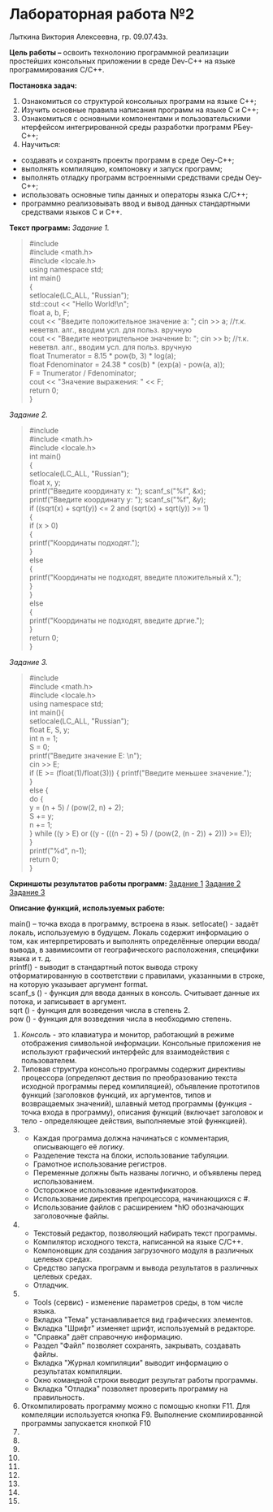 # Лабораторная работа №2
Лыткина Виктория Алексеевна, гр. 09.07.43з.

**Цель работы –** освоить технолонию программной реализации простейших консольных приложении в среде Dev-C++ на языке программирования C/C++.

**Постановка задач:**
1) Ознакомиться со структурой консольных программ на языке С++;
2) Изучить основные правила написания программ на языке С и С++;
3) Ознакомиться с основными компонентами и пользовательскими нтерфейсом интегрированной среды разработки программ РБеу-С++;
4) Научиться:
- создавать и сохранять проекты программ в среде Оеу-С++;
- выполнять компиляцию, компоновку и запуск программ;
- выполнять отладку программ встроенными средствами среды Оеу-С++;
- использовать основные типы данных и операторы языка С/С++;
- программно реализовывать ввод и вывод данных стандартными средствами языков С и С++.

**Текст программ:**
*Задание 1.*

>﻿#include <iostream>  
#include <math.h>  
#include <locale.h>  
using namespace std;   
int main()  
{  
    setlocale(LC_ALL, "Russian");  
    std::cout << "Hello World!\n";  
    float a, b, F;  
    cout << "Введите положительное значение a: "; cin >> a; //т.к. неветвл. алг., вводим усл. для польз. вручную  
    cout << "Введите неотрицтельное значение b: "; cin >> b; //т.к. неветвл. алг., вводим усл. для польз. вручную  
    float Tnumerator = 8.15 * pow(b, 3) * log(a);  
    float Fdenominator = 24.38 * cos(b) * (exp(a) - pow(a, a));  
    F = Tnumerator / Fdenominator;  
    cout << "Значение выражения: " << F;  
    return 0;  
}  

*Задание 2.*

>﻿#include <iostream>  
#include <math.h>  
#include <locale.h>  
int main()  
{  
	setlocale(LC_ALL, "Russian");  
	float x, y;  
	printf("Введите координату x: "); scanf_s("%f", &x);  
	printf("Введите координату y: "); scanf_s("%f", &y);  
	if ((sqrt(x) + sqrt(y)) <= 2 and (sqrt(x) + sqrt(y)) >= 1)  
	{  
		if (x > 0)  
		{  
			printf("Координаты подходят.");  
		}  
		else  
		{  
			printf("Координаты не подходят, введите пложительный x.");  
		}  
	}  
	else  
	{  
		printf("Координаты не подходят, введите дргие.");  
	}  
	return 0;  
}  

*Задание 3.*

>﻿#include <iostream>  
#include <math.h>  
#include <locale.h>  
using namespace std;  
int main(){  
	setlocale(LC_ALL, "Russian");  
	float E, S, y;  
	int n = 1;  
	S = 0;  
	printf("Введите значение E: \n");   
	cin >> E;  
	if (E >= (float(1)/float(3))) {
		printf("Введите меньшее значение.");  
	}  
	else {  
		do {  
			y = (n + 5) / (pow(2, n) + 2);  
			S += y;  
			n += 1;  
		} while ((y > E) or ((y - (((n - 2) + 5) / (pow(2, (n - 2)) + 2))) >= E));  
	}  
	printf("%d", n-1);  
	return 0;  
}  

**Скриншоты результатов работы программ:** [Задание 1](img_2_lab/workres1.png) [Задание 2](img_2_lab/workres2.png) [Задание 3](img_2_lab/workres3.png)

**Описание функций, используемых  работе:**

main() – точка входа в программу, встроена в язык.
setlocate() - задаёт локаль, используемую в будущем. Локаль содержит информацию о том, как интерпретировать и выполнять определённые оперции ввода/вывода, в завимисомти от географического расположения, специфики языка и т. д.  
printf() - выводит в стандартный поток вывода строку отформатированную в соответствии с правилами, указанными в строке, на которую указывает аргумент format.  
scanf_s () - функция для ввода данных в консоль. Считывает данные их потока, и записывает в аргумент.  
sqrt () - функция для возведения числа в степень 2.  
pow () - функция для возведения числа в необходимю степень.  

1) *Консоль* - это клавиатура и монитор, работающий в режиме отображения символьной информации. Консольные приложения не используют графический интерфейс для взаимодействия с пользователем.  
2) Типовая структура консольно программы содержит директивы процессора (определяют дествия по преобразованию текста исходной программы перед компиляцией), объявление прототипов функций (заголовков функций, их аргументов, типов и возвращаемых значений), шлавный метод программы (функция - точка входа в программу), описания функций (включает заголовок и тело - определяющее действия, выполняемые этой фуннкцией).  
3) - Каждая программа должна начинаться с комментария, описывающего её логику.
   - Разделение текста на блоки, использование табуляции.
   - Грамотное использование регистров.
   - Переменные должны быть названы логично, и объявлены перед использованием.
   - Осторожное использование идентификаторов.
   - Использование директив препроцессора, начинающихся с #.
   - Использование файлов с расширением *hЮ обозначающих заголовочные файлы.
4) - Текстовый редактор, позволяющий набирать текст программы.
   - Компилятор исходного текста, написанной на языке C/C++.
   - Компоновщик для создания загрузочного модуля в различных целевых средах.
   - Средство запуска программ и вывода результатов в различных целевых средах.
   - Отладчик.
5) - Tools (сервис) - изменение параметров среды, в том числе языка.
   - Вкладка "Тема" устанавливается вид графических элементов.
   - Вкладка "Шрифт" изменяет шрифт, используемый в редакторе.
   - "Справка" даёт справочную информацию.
   - Раздел "Файл" позволяет сохранять, закрывать, создавать файлы.
   - Вкладка "Журнал компиляции" выводит информацию о результатах компиляции.
   - Окно командной строки выводит результат работы программы.
   - Вкладка "Отладка" позволяет проверить программу на правильность.
6) Откомпилировать программу можно с помощью кнопки F11. Для компеляции используется кнопка F9. Выполнение скомпиированной программы запускается кнопкой F10
7) 
8)
9)
10)
11)
12)
13)
14)
15)


